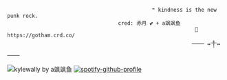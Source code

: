                                                    ❝ kindness is the new punk rock.
                                        cred: 赤月 💕 + a飒飒鱼
                                                                 🦇 https://gotham.crd.co/
                                                                ──── ↭༒↭ ────
![kylewally by a飒飒鱼](https://media.discordapp.net/attachments/905483080641417281/1398588840846954559/azZlSjJrYkg3YzNaNmJLK1d0UVlSSEFaWUxqdmhFYWpUbmswTlh6aisvdz0.jpg?ex=6885e8dc&is=6884975c&hm=030c0fad54306551668f2453eb1f684369eff9a44355b25776ae07300e20f76c&=&format=webp&width=1353&height=837)
[![spotify-github-profile](https://spotify-github-profile.kittinanx.com/api/view?uid=xiodtyohsqxh1d8aejzoivtzz&cover_image=true&theme=novatorem&show_offline=false&background_color=000000&interchange=false&bar_color=a6e17f&bar_color_cover=true)](https://github.com/kittinan/spotify-github-profile)

